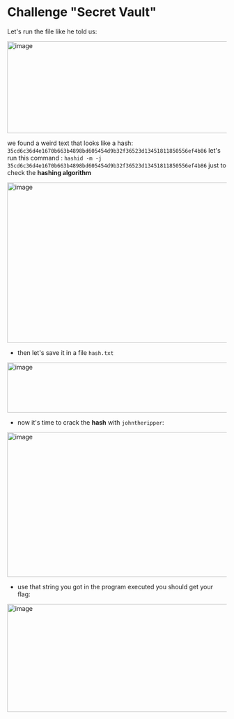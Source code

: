 # Challenge "Secret Vault"

Let's run the file like he told us:

<img width="1489" height="211" alt="image" src="https://github.com/user-attachments/assets/d3e4f651-6665-4dae-b467-606f487cdebb" />

we found a weird text that looks like a hash: ```35cd6c36d4e1670b663b4898bd605454d9b32f36523d13451811850556ef4b86```
let's run this command : ```hashid -m -j 35cd6c36d4e1670b663b4898bd605454d9b32f36523d13451811850556ef4b86```
just to check the **hashing algorithm**

<img width="1268" height="368" alt="image" src="https://github.com/user-attachments/assets/3545918c-dd0c-4c55-b947-f6055ad19336" />

- then let's save it in a file `hash.txt`

<img width="1350" height="115" alt="image" src="https://github.com/user-attachments/assets/3707e8f0-abc9-487c-ad01-5998413605ce" />

- now it's time to crack the **hash** with `johntheripper`:

<img width="1492" height="332" alt="image" src="https://github.com/user-attachments/assets/706e05d8-c052-4723-8988-2a813d7739d2" />

- use that string you got in the program executed you should get your flag:

<img width="1473" height="248" alt="image" src="https://github.com/user-attachments/assets/6f891c2c-56b0-4d16-9a5f-44a750f5d619" />
